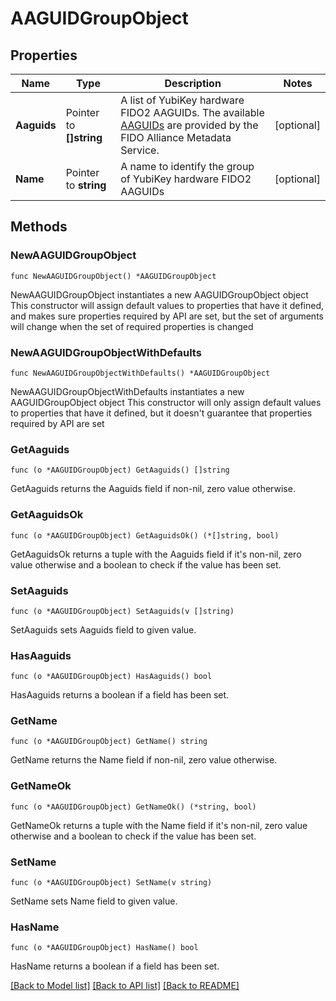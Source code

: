 # AAGUIDGroupObject

## Properties

Name | Type | Description | Notes
------------ | ------------- | ------------- | -------------
**Aaguids** | Pointer to **[]string** | A list of YubiKey hardware FIDO2 AAGUIDs. The available [AAGUIDs](https://support.yubico.com/hc/en-us/articles/360016648959-YubiKey-Hardware-FIDO2-AAGUIDs) are provided by the FIDO Alliance Metadata Service. | [optional] 
**Name** | Pointer to **string** | A name to identify the group of YubiKey hardware FIDO2 AAGUIDs | [optional] 

## Methods

### NewAAGUIDGroupObject

`func NewAAGUIDGroupObject() *AAGUIDGroupObject`

NewAAGUIDGroupObject instantiates a new AAGUIDGroupObject object
This constructor will assign default values to properties that have it defined,
and makes sure properties required by API are set, but the set of arguments
will change when the set of required properties is changed

### NewAAGUIDGroupObjectWithDefaults

`func NewAAGUIDGroupObjectWithDefaults() *AAGUIDGroupObject`

NewAAGUIDGroupObjectWithDefaults instantiates a new AAGUIDGroupObject object
This constructor will only assign default values to properties that have it defined,
but it doesn't guarantee that properties required by API are set

### GetAaguids

`func (o *AAGUIDGroupObject) GetAaguids() []string`

GetAaguids returns the Aaguids field if non-nil, zero value otherwise.

### GetAaguidsOk

`func (o *AAGUIDGroupObject) GetAaguidsOk() (*[]string, bool)`

GetAaguidsOk returns a tuple with the Aaguids field if it's non-nil, zero value otherwise
and a boolean to check if the value has been set.

### SetAaguids

`func (o *AAGUIDGroupObject) SetAaguids(v []string)`

SetAaguids sets Aaguids field to given value.

### HasAaguids

`func (o *AAGUIDGroupObject) HasAaguids() bool`

HasAaguids returns a boolean if a field has been set.

### GetName

`func (o *AAGUIDGroupObject) GetName() string`

GetName returns the Name field if non-nil, zero value otherwise.

### GetNameOk

`func (o *AAGUIDGroupObject) GetNameOk() (*string, bool)`

GetNameOk returns a tuple with the Name field if it's non-nil, zero value otherwise
and a boolean to check if the value has been set.

### SetName

`func (o *AAGUIDGroupObject) SetName(v string)`

SetName sets Name field to given value.

### HasName

`func (o *AAGUIDGroupObject) HasName() bool`

HasName returns a boolean if a field has been set.


[[Back to Model list]](../README.md#documentation-for-models) [[Back to API list]](../README.md#documentation-for-api-endpoints) [[Back to README]](../README.md)


